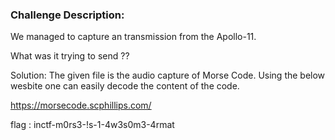 ### Challenge Description:
We managed to capture an transmission from the Apollo-11.

What was it trying to send ??

Solution:
The given file is the audio capture of Morse Code.
Using the below wesbite one can easily decode the content of the code.

https://morsecode.scphillips.com/

flag :  inctf-m0rs3-!s-1-4w3s0m3-4rmat